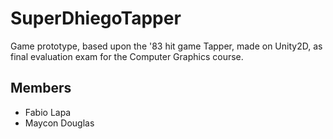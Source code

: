 # SuperDhiegoTapper

Game prototype, based upon the '83 hit game Tapper, made on Unity2D, as final evaluation exam for the Computer Graphics course.

## Members
* Fabio Lapa
* Maycon Douglas

